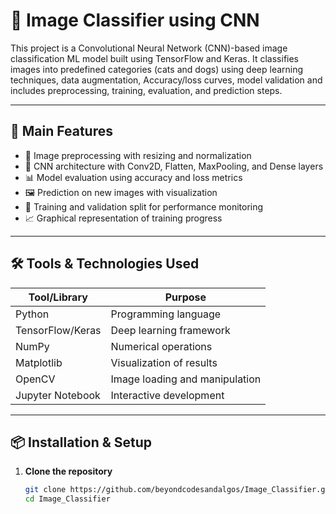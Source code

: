 
# 🧠 Image Classifier using CNN

This project is a Convolutional Neural Network (CNN)-based image classification ML model built using TensorFlow and Keras. It classifies images into predefined categories (cats and dogs) using deep learning techniques, data augmentation, Accuracy/loss curves, model validation and includes preprocessing, training, evaluation, and prediction steps.

---

## 🚀 Main Features

- 📁 Image preprocessing with resizing and normalization  
- 🧠 CNN architecture with Conv2D, Flatten, MaxPooling, and Dense layers  
- 📊 Model evaluation using accuracy and loss metrics  
- 🖼️ Prediction on new images with visualization  
- 🧪 Training and validation split for performance monitoring  
- 📈 Graphical representation of training progress  

---

## 🛠️ Tools & Technologies Used

| Tool/Library     | Purpose                          |
|------------------|----------------------------------|
| Python           | Programming language             |
| TensorFlow/Keras | Deep learning framework          |
| NumPy            | Numerical operations             |
| Matplotlib       | Visualization of results         |
| OpenCV           | Image loading and manipulation   |
| Jupyter Notebook | Interactive development          |

---

## 📦 Installation & Setup

1. **Clone the repository**
   ```bash
   git clone https://github.com/beyondcodesandalgos/Image_Classifier.git
   cd Image_Classifier
